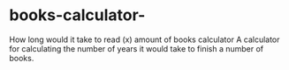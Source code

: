 # books-calculator-
How long would it take to read (x) amount of books calculator
A calculator for calculating the number of years it would take to finish a number of books.
